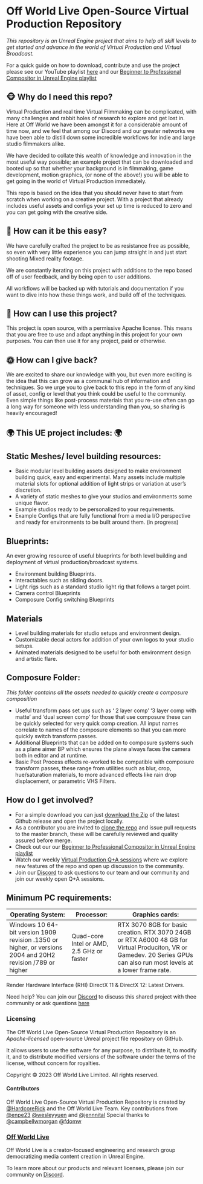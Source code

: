 #   Off World Live Open-Source Virtual Production Repository 

  
*This repository is an Unreal Engine project that aims to help all skill levels to get started and advance in the world of Virtual Production and Virtual Broadcast.*

For a quick guide on how to download, contribute and use the project please see our YouTube playlist [here](https://youtube.com/playlist?list=PLElT6SIg9JnCUvlJCw2xOxvBZT7C4Vgcd&si=1XVB2fAUzpN1j7Y4) and our [Beginner to Professional Compositor in Unreal Engine playlist](https://youtube.com/playlist?list=PLElT6SIg9JnA2RC1sFXQEj3F7UWw5pVq7&si=HGpxQwowFebBHA8S)
   
## 🐵 Why do I need this repo?

Virtual Production and real time Virtual Filmmaking can be complicated, with many challenges and rabbit holes of research to explore and get lost in. Here at Off World we have been amongst it for a considerable amount of time now, and we feel that among our Discord and our greater networks we have been able to distill down some incredible workflows for indie and large studio filmmakers alike. 

We have decided to collate this wealth of knowledge and innovation in the most useful way possible; an example project that can be downloaded and booted up so that whether your background is in filmmaking, game development, motion graphics, (or none of the above!) you will be able to get going in the world of Virtual Production immediately.  

This repo is based on the idea that you should never have to start from scratch when working on a creative project. With a project that already includes useful assets and configs your set up time is reduced to zero and you can get going with the creative side. 


        
## 🌈 How can it be this easy? 
We have carefully crafted the project to be as resistance free as possible, so even with very little experience you can jump straight in and just start shooting Mixed reality footage. 

We are constantly iterating on this project with additions to the repo based off of user feedback, and by being open to user additions.

All workflows will be backed up with tutorials and documentation if you want to dive into how these things work, and build off of the techniques. 

## 👋  How can I use this project?

This project is open source, with a permissive Apache license. This means that you are free to use and adapt anything in this project for your own purposes. You can then use it for any project, paid or otherwise. 

## 🌞 How can I give back?

We are excited to share our knowledge with you, but even more exciting is the idea that this can grow as a communal hub of information and techniques. So we urge you to give back to this repo in the form of any kind of asset, config or level that you think could be useful to the community. Even simple things like post-process materials that you re-use often can go a long way for someone with less understanding than you, so sharing is heavily encouraged!



## 🌍 This UE project includes: 🌍

## Static Meshes/ level building resources:   
- Basic modular level building assets designed to make environment building quick, easy and experimental. Many assets include multiple material slots for optional addition of light strips or variation at user’s discretion. 
- A variety of static meshes to give your studios and environments some unique flavor. 
- Example studios ready to be personalized to your requirements. 
- Example Configs that are fully functional from a media I/O perspective and ready for environments to be built around them. (in progress)

## Blueprints:

An ever growing resource of useful blueprints for both level building and deployment of virtual production/broadcast systems. 

- Environment building Blueprints.
- Interactables such as sliding doors.
- Light rigs such as a standard studio light rig that follows a target point. 
- Camera control Blueprints 
- Composure Config switching Blueprints 

## Materials

- Level building materials for studio setups and environment design.
- Customizable decal actors for addition of your own logos to your studio setups. 
- Animated materials designed to be useful for both environment design and artistic flare. 

## Composure Folder:

*This folder contains all the assets needed to quickly create a composure composition*

- Useful transform pass set ups such as ‘ 2 layer comp’ ‘3 layer comp with matte’ and ‘dual screen comp’ for those that use composure these can be quickly selected for very quick comp creation. All input names correlate to names of the composure elements so that you can more quickly switch transform passes.
- Additional Blueprints that can be added on to composure systems such as a plane aimer BP which ensures the plane always faces the camera both in editor and at runtime. 
- Basic Post Process effects re-worked to be compatible with composure transform passes, these range from utilities such as blur, crop, hue/saturation materials, to more advanced effects like rain drop displacement, or parametric VHS Filters. 

 ## How do I get involved? 

- For a simple download you can just [download the Zip](https://youtu.be/-E4X5-3u0vs?si=DHJHoO-GG7Mt65LF) of the latest Github release and open the project locally. 
- As a contributor you are invited to [clone the repo](https://youtu.be/mCQHBaErlD4?si=GgYInaBWddeora7H) and issue pull requests to the master branch, these will be carefully reviewed and quality assured before merge.
- Check out our our [Beginner to Professional Compositor in Unreal Engine playlist](https://youtube.com/playlist?list=PLElT6SIg9JnA2RC1sFXQEj3F7UWw5pVq7&si=HGpxQwowFebBHA8S)
- Watch our weekly [Virtual Production Q+A sessions](https://www.youtube.com/watch?v=q1yv2vhnfc8&list=PLElT6SIg9JnBuvHHnVX6ZzRI2AVQKf7nV&ab_channel=OFFWORLDLIVE) where we explore new features of the repo and open up discussion to the community.
- Join our [Discord](https://discord.gg/EB98hr6H) to ask questions to our team and our community and join our weekly open Q+A sessions.

## Minimum PC requirements: 


| Operating System: | Processor: | Graphics cards:  |
| -------- | -------- | -------- |
| Windows 10 64-bit version 1909 revision .1350 or higher, or versions 2004 and 20H2 revision /789 or higher  | Quad-core Intel or AMD, 2.5 GHz or faster   | RTX 3070 8GB for basic creation. RTX 3070 24GB or RTX A6000 48 GB for Virtual Produciton, VR or Gamedev. 20 Series GPUs can also run most levels at a lower frame rate.  |

Render Hardware Interface (RHI) DirectX 11 & DirectX 12: Latest Drivers. 
        
Need help? 
You can join our [Discord](https://discord.gg/YRYRcSTb) to discuss this shared project with thee community or ask questions [here](https://knowledge.offworld.live/en)


 ### Licensing
The Off World Live Open-Source Virtual Production Repository is an *Apache-licensed* open-source Unreal project file repository on GitHub.

It allows users to use the software for any purpose, to distribute it, to modify it, and to distribute modified versions of the software under the terms of the license, without concern for royalties.

Copyright © 2023 Off World Live Limited. All rights reserved.

#### Contributors
Off World Live Open-Source Virtual Production Repository is created by [@HardcoreRick](https://github.com/HardcoreRick) and the Off World Live Team.
Key contributions from [@enpe23](https://github.com/enpe23) [@wesleyyuen](https://github.com/wesleyyuen) and [@jennnital](https://github.com/jennnital) 
Special thanks to [@campbellwmorgan](https://github.com/campbellwmorgan) [@fdomw](https://github.com/fdomw)

### [Off World Live](https://offworld.live/)

Off World Live is a creator-focused engineering and research group democratizing media content creation in Unreal Engine. 

To learn more about our products and relevant licenses, please join our community on [Discord](https://discord.gg/EqR7FYjqPs). 


